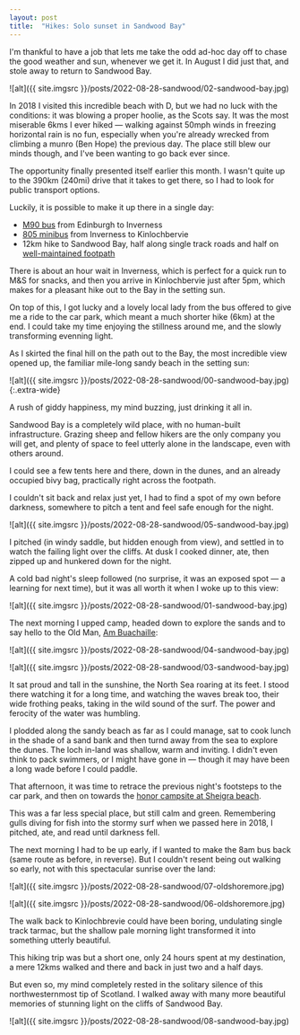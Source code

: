 ```yaml
---
layout: post
title:  "Hikes: Solo sunset in Sandwood Bay"
---
```


I'm thankful to have a job that lets me take the odd ad-hoc day off to chase the good weather and sun, whenever we get it. In August I did just that, and stole away to return to Sandwood Bay.

![alt]({{ site.imgsrc }}/posts/2022-08-28-sandwood/02-sandwood-bay.jpg)

In 2018 I visited this incredible beach with D, but we had no luck with the conditions: it was blowing a proper hoolie, as the Scots say. It was the most miserable 6kms I ever hiked &mdash; walking against 50mph winds in freezing horizontal rain is no fun, especially when you're already wrecked from climbing a munro (Ben Hope) the previous day. The place still blew our minds though, and I've been wanting to go back ever since.

The opportunity finally presented itself earlier this month. I wasn't quite up to the 390km (240mi) drive that it takes to get there, so I had to look for public transport options. 

Luckily, it is possible to make it up there in a single day:
- [M90 bus](https://www.citylink.co.uk/timetables-service-updates/edinburgh-perth-dundee-aberdeen/) from Edinburgh to Inverness
- [805 minibus](https://www.thedurnessbus.com/805-inverness/) from Inverness to Kinlochbervie
- 12km hike to Sandwood Bay, half along single track roads and half on [well-maintained footpath](https://www.walkhighlands.co.uk/sutherland/sandwood-bay.shtml)

There is about an hour wait in Inverness, which is perfect for a quick run to M&S for snacks, and then you arrive in Kinlochbervie just after 5pm, which makes for a pleasant hike out to the Bay in the setting sun.

On top of this, I got lucky and a lovely local lady from the bus offered to give me a ride to the car park, which meant a much shorter hike (6km) at the end. I could take my time enjoying the stillness around me, and the slowly transforming evenning light.

As I skirted the final hill on the path out to the Bay, the most incredible view opened up, the familiar mile-long sandy beach in the setting sun:

![alt]({{ site.imgsrc }}/posts/2022-08-28-sandwood/00-sandwood-bay.jpg){:.extra-wide}

A rush of giddy happiness, my mind buzzing, just drinking it all in. 

Sandwood Bay is a completely wild place, with no human-built infrastructure. Grazing sheep and fellow hikers are the only company you will get, and plenty of space to feel utterly alone in the landscape, even with others around.

I could see a few tents here and there, down in the dunes, and an already occupied bivy bag, practically right across the footpath. 

I couldn't sit back and relax just yet, I had to find a spot of my own before darkness, somewhere to pitch a tent and feel safe enough for the night.

![alt]({{ site.imgsrc }}/posts/2022-08-28-sandwood/05-sandwood-bay.jpg)

I pitched (in windy saddle, but hidden enough from view), and settled in to watch the failing light over the cliffs. At dusk I cooked dinner, ate, then zipped up and hunkered down for the night.

A cold bad night's sleep followed (no surprise, it was an exposed spot &mdash; a learning for next time), but it was all worth it when I woke up to this view:

![alt]({{ site.imgsrc }}/posts/2022-08-28-sandwood/01-sandwood-bay.jpg)

The next morning I upped camp, headed down to explore the sands and to say hello to the Old Man, [Am Buachaille](https://en.wikipedia.org/wiki/Am_Buachaille): 

![alt]({{ site.imgsrc }}/posts/2022-08-28-sandwood/04-sandwood-bay.jpg)

![alt]({{ site.imgsrc }}/posts/2022-08-28-sandwood/03-sandwood-bay.jpg)

It sat proud and tall in the sunshine, the North Sea roaring at its feet. I stood there watching it for a long time, and watching the waves break too, their wide frothing peaks, taking in the wild sound of the surf. The power and ferocity of the water was humbling.

I plodded along the sandy beach as far as I could manage, sat to cook lunch in the shade of a sand bank and then turnd away from the sea to explore the dunes. The loch in-land was shallow, warm and inviting. I didn't even think to pack swimmers, or I might have gone in &mdash; though it may have been a long wade before I could paddle.

That afternoon, it was time to retrace the previous night's footsteps to the car park, and then on towards the [honor campsite at Sheigra beach](https://goo.gl/maps/R2yRt6m9t9vdvQsq7). 

This was a far less special place, but still calm and green. Remembering gulls diving for fish into the stormy surf when we passed here in 2018, I pitched, ate, and read until darkness fell.

The next morning I had to be up early, if I wanted to make the 8am bus back (same route as before, in reverse). But I couldn't resent being out walking so early, not with this spectacular sunrise over the land:

![alt]({{ site.imgsrc }}/posts/2022-08-28-sandwood/07-oldshoremore.jpg)

![alt]({{ site.imgsrc }}/posts/2022-08-28-sandwood/06-oldshoremore.jpg)

The walk back to Kinlochbrevie could have been boring, undulating single track tarmac, but the shallow pale morning light transformed it into something utterly beautiful.

This hiking trip was but a short one, only 24 hours spent at my destination, a mere 12kms walked and there and back in just two and a half days.

But even so, my mind completely rested in the solitary silence of this northwesternmost tip of Scotland. I walked away with many more beautiful memories of stunning light on the cliffs of Sandwood Bay. 

![alt]({{ site.imgsrc }}/posts/2022-08-28-sandwood/08-sandwood-bay.jpg)